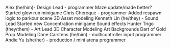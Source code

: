 Alex (he/him)- Design Lead -  programmer
Maze update/made better?
Started glow run minigame
Chris Chereque - programmer
Added respawn logic to parkour scene
3D Asset modeling
Kenneth Lin (he/they) - Sound Lead
Started new Concentration minigame
Sound effects
Hunter Trigo (they/them) - Art Lead
3D Character Modeling
Art Backgrounds
Dart of Gold Prop Modeling
Dane Carstens (he/him) - multicontroller input programmer
Andie Yu (she/her) - production / mini arena programmer
